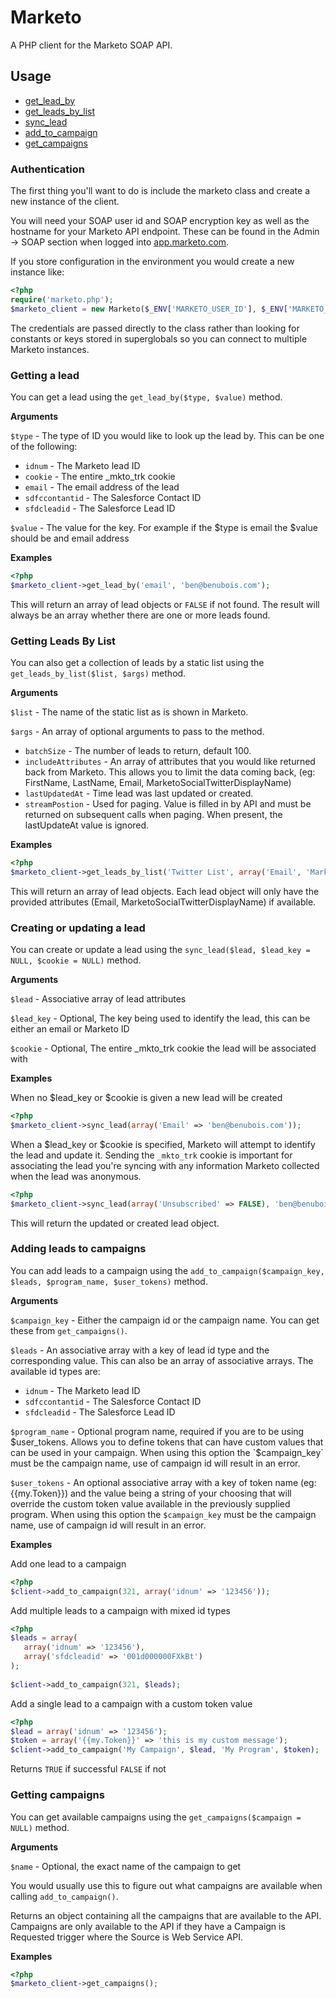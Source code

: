 # Marketo

A PHP client for the Marketo SOAP API.

## Usage

 - [get_lead_by](#getting-a-lead)
 - [get_leads_by_list](#getting-leads-by-list)
 - [sync_lead](#creating-or-updating-a-lead)
 - [add_to_campaign](#adding-leads-to-campaigns)
 - [get_campaigns](#getting-campaigns)

### Authentication

The first thing you'll want to do is include the marketo class and create a new instance of the client.

You will need your SOAP user id and SOAP encryption key as well as the hostname for your Marketo API endpoint. These can be found in the Admin -> SOAP section when logged into [app.marketo.com](http://app.marketo.com/).

If you store configuration in the environment you would create a new instance like:

``` php
<?php
require('marketo.php');
$marketo_client = new Marketo($_ENV['MARKETO_USER_ID'], $_ENV['MARKETO_ENCRYPTION_KEY'], $_ENV['MARKETO_SOAP_HOST']);
```
	
The credentials are passed directly to the class rather than looking for constants or keys stored in superglobals so you can connect to multiple Marketo instances.

### Getting a lead

You can get a lead using the `get_lead_by($type, $value)` method.

**Arguments**

`$type` - The type of ID you would like to look up the lead by. This can be one of the following:

 - `idnum` - The Marketo lead ID
 - `cookie` - The entire _mkto_trk cookie
 - `email` - The email address of the lead
 - `sdfccontantid` - The Salesforce Contact ID
 - `sfdcleadid` - The Salesforce Lead ID

`$value` - The value for the key. For example if the $type is email the $value should be and email address

**Examples**

``` php
<?php
$marketo_client->get_lead_by('email', 'ben@benubois.com');
```

This will return an array of lead objects or `FALSE` if not found. The result will always be an array whether there are one or more leads found.

### Getting Leads By List

You can also get a collection of leads by a static list using the  `get_leads_by_list($list, $args)` method.

**Arguments**

`$list` - The name of the static list as is shown in Marketo.

`$args` - An array of optional arguments to pass to the method.

 - `batchSize` - The number of leads to return, default 100.
 - `includeAttributes` - An array of attributes that you would like returned back from Marketo. This allows you to limit the data coming back, (eg: FirstName, LastName, Email, MarketoSocialTwitterDisplayName)
 - `lastUpdatedAt` - Time lead was last updated or created.
 - `streamPostion` - Used for paging. Value is filled in by API and must be returned on subsequent calls when paging. When present, the lastUpdateAt value is ignored.

**Examples**

``` php
<?php
$marketo_client->get_leads_by_list('Twitter List', array('Email', 'MarketoSocialTwitterDisplayName'));
```

This will return an array of lead objects. Each lead object will only have the provided attributes (Email, MarketoSocialTwitterDisplayName) if available.

### Creating or updating a lead

You can create or update a lead using the `sync_lead($lead, $lead_key = NULL, $cookie = NULL)` method.

**Arguments**

`$lead` - Associative array of lead attributes

`$lead_key` - Optional, The key being used to identify the lead, this can be either an email or Marketo ID

`$cookie` - Optional, The entire _mkto_trk cookie the lead will be associated with

**Examples**

When no $lead_key or $cookie is given a new lead will be created

``` php
<?php
$marketo_client->sync_lead(array('Email' => 'ben@benubois.com'));
```
	
When a $lead_key or $cookie is specified, Marketo will attempt to identify the lead and update it. Sending the `_mkto_trk` cookie is important for associating the lead you're syncing with any information Marketo collected when the lead was anonymous.

``` php
<?php
$marketo_client->sync_lead(array('Unsubscribed' => FALSE), 'ben@benubois.com', $_COOKIE['_mkto_trk']);
```

This will return the updated or created lead object.

### Adding leads to campaigns

You can add leads to a campaign using the `add_to_campaign($campaign_key, $leads, $program_name, $user_tokens)` method.

**Arguments**

`$campaign_key` - Either the campaign id or the campaign name. You can get these from `get_campaigns()`.

`$leads` - An associative array with a key of lead id type and the corresponding value. This can also be an array of associative arrays. The available id types are:

 - `idnum` - The Marketo lead ID
 - `sdfccontantid` - The Salesforce Contact ID
 - `sfdcleadid` - The Salesforce Lead ID

`$program_name` - Optional program name, required if you are to be using $user_tokens. Allows you to define tokens that can have custom values that can be used in your campaign. When using this option the `$campaign_key` must be the campaign name, use of campaign id will result in an error.

`$user_tokens` - An optional associative array with a key of token name (eg: {{my.Token}}) and the value being a string of your choosing that will override the custom token value available in the previously supplied program. When using this option the `$campaign_key` must be the campaign name, use of campaign id will result in an error.

**Examples**

Add one lead to a campaign

``` php
<?php
$client->add_to_campaign(321, array('idnum' => '123456'));
```

Add multiple leads to a campaign with mixed id types

``` php
<?php
$leads = array(
   array('idnum' => '123456'),
   array('sfdcleadid' => '001d000000FXkBt')
);
	
$client->add_to_campaign(321, $leads);
```

Add a single lead to a campaign with a custom token value

``` php
<?php
$lead = array('idnum' => '123456');
$token = array('{{my.Token}}' => 'this is my custom message');
$client->add_to_campaign('My Campaign', $lead, 'My Program', $token);
```

Returns `TRUE` if successful `FALSE` if not

### Getting campaigns

You can get available campaigns using the `get_campaigns($campaign = NULL)` method.

**Arguments**

`$name` - Optional, the exact name of the campaign to get

You would usually use this to figure out what campaigns are available when calling `add_to_campaign()`.

Returns an object containing all the campaigns that are available to the API. Campaigns are only available to the API if they have a Campaign is Requested trigger where the Source is Web Service API.

**Examples**

``` php
<?php
$marketo_client->get_campaigns();
```
